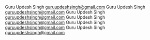 Guru Updesh Singh <guruupdeshsingh@gmail.com>
Guru Updesh Singh <guruupdeshsingh@gmail.com>
Guru Updesh Singh <guruupdeshsingh@gmail.com>
Guru Updesh Singh <guruupdeshsingh@gmail.com>
Guru Updesh Singh <guruupdeshsingh@gmail.com>
Guru Updesh Singh <guruupdeshsingh@gmail.com>
